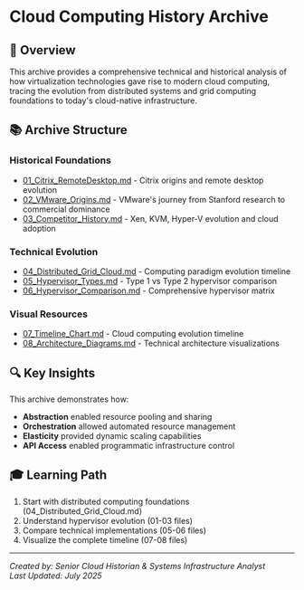 # Cloud Computing History Archive

## 🎯 Overview

This archive provides a comprehensive technical and historical analysis of how virtualization technologies gave rise to modern cloud computing, tracing the evolution from distributed systems and grid computing foundations to today's cloud-native infrastructure.

## 📚 Archive Structure

### Historical Foundations
- [01_Citrix_RemoteDesktop.md](./01_Citrix_RemoteDesktop.md) - Citrix origins and remote desktop evolution
- [02_VMware_Origins.md](./02_VMware_Origins.md) - VMware's journey from Stanford research to commercial dominance
- [03_Competitor_History.md](./03_Competitor_History.md) - Xen, KVM, Hyper-V evolution and cloud adoption

### Technical Evolution
- [04_Distributed_Grid_Cloud.md](./04_Distributed_Grid_Cloud.md) - Computing paradigm evolution timeline
- [05_Hypervisor_Types.md](./05_Hypervisor_Types.md) - Type 1 vs Type 2 hypervisor comparison
- [06_Hypervisor_Comparison.md](./06_Hypervisor_Comparison.md) - Comprehensive hypervisor matrix

### Visual Resources
- [07_Timeline_Chart.md](./07_Timeline_Chart.md) - Cloud computing evolution timeline
- [08_Architecture_Diagrams.md](./08_Architecture_Diagrams.md) - Technical architecture visualizations

## 🔍 Key Insights

This archive demonstrates how:
- **Abstraction** enabled resource pooling and sharing
- **Orchestration** allowed automated resource management  
- **Elasticity** provided dynamic scaling capabilities
- **API Access** enabled programmatic infrastructure control

## 🎓 Learning Path

1. Start with distributed computing foundations (04_Distributed_Grid_Cloud.md)
2. Understand hypervisor evolution (01-03 files)
3. Compare technical implementations (05-06 files)
4. Visualize the complete timeline (07-08 files)

---

*Created by: Senior Cloud Historian & Systems Infrastructure Analyst*  
*Last Updated: July 2025*
